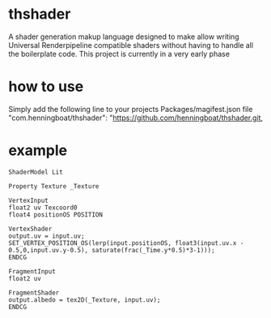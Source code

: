 # thshader

A shader generation makup language designed to make allow writing Universal Renderpipeline compatible shaders without having to handle all the boilerplate code. This project is currently in a very early phase

# how to use
Simply add the following line to your projects Packages/magifest.json file
"com.henningboat/thshader": "https://github.com/henningboat/thshader.git,

# example
```
ShaderModel Lit

Property Texture _Texture

VertexInput
float2 uv Texcoord0
float4 positionOS POSITION

VertexShader
output.uv = input.uv;  
SET_VERTEX_POSITION_OS(lerp(input.positionOS, float3(input.uv.x - 0.5,0,input.uv.y-0.5), saturate(frac(_Time.y*0.5)*3-1)));
ENDCG

FragmentInput
float2 uv

FragmentShader
output.albedo = tex2D(_Texture, input.uv);
ENDCG
```
